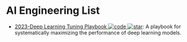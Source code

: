# AI Engineering List

- [2023-Deep Learning Tuning Playbook ![code](https://martrix-usa.oss-accelerate.aliyuncs.com/logo/code.svg) ![star](https://img.shields.io/github/stars/google-research/tuning_playbook)](https://github.com/google-research/tuning_playbook): A playbook for systematically maximizing the performance of deep learning models.
